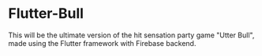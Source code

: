 # Flutter-Bull
This will be the ultimate version of the hit sensation party game "Utter Bull", made using the Flutter framework with Firebase backend.

